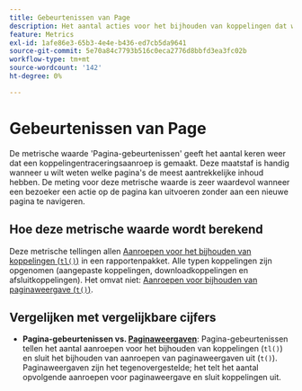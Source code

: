 ```yaml
---
title: Gebeurtenissen van Page
description: Het aantal acties voor het bijhouden van koppelingen dat wordt geactiveerd.
feature: Metrics
exl-id: 1afe86e3-65b3-4e4e-b436-ed7cb5da9641
source-git-commit: 5e70a84c7793b516c0eca2776d8bbfd3ea3fc02b
workflow-type: tm+mt
source-wordcount: '142'
ht-degree: 0%

---
```


# Gebeurtenissen van Page

De metrische waarde &#39;Pagina-gebeurtenissen&#39; geeft het aantal keren weer dat een koppelingentraceringsaanroep is gemaakt. Deze maatstaf is handig wanneer u wilt weten welke pagina&#39;s de meest aantrekkelijke inhoud hebben. De meting voor deze metrische waarde is zeer waardevol wanneer een bezoeker een actie op de pagina kan uitvoeren zonder aan een nieuwe pagina te navigeren.

## Hoe deze metrische waarde wordt berekend

Deze metrische tellingen allen [Aanroepen voor het bijhouden van koppelingen (`tl()`)](/help/implement/vars/functions/tl-method.md) in een rapportenpakket. Alle typen koppelingen zijn opgenomen (aangepaste koppelingen, downloadkoppelingen en afsluitkoppelingen). Het omvat niet: [Aanroepen voor bijhouden van paginaweergave (`t()`)](/help/implement/vars/functions/t-method.md).

## Vergelijken met vergelijkbare cijfers

* **Pagina-gebeurtenissen vs. [Paginaweergaven](page-views.md)**: Pagina-gebeurtenissen tellen het aantal aanroepen voor het bijhouden van koppelingen (`tl()`) en sluit het bijhouden van aanroepen van paginaweergaven uit (`t()`). Paginaweergaven zijn het tegenovergestelde; het telt het aantal opvolgende aanroepen voor paginaweergave en sluit koppelingen uit.
